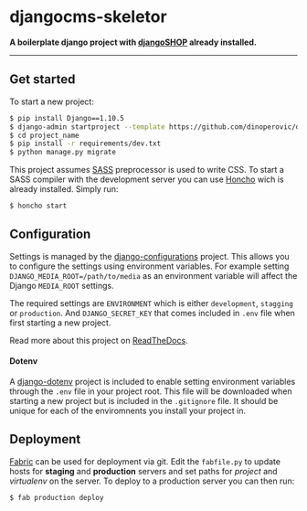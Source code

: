 # djangocms-skeletor

**A boilerplate django project with [djangoSHOP](http://www.django-shop.org) already installed.**

---

## Get started

To start a new project:

```bash
$ pip install Django==1.10.5
$ django-admin startproject --template https://github.com/dinoperovic/djangocms-skeletor/archive/master.zip -e py,md,env project_name
$ cd project_name
$ pip install -r requirements/dev.txt
$ python manage.py migrate
```

This project assumes [SASS](http://sass-lang.com/) preprocessor is used to write CSS. To start a SASS compiler with
the development server you can use [Honcho](https://github.com/nickstenning/honcho) wich is already installed.
Simply run:

```bash
$ honcho start
```

## Configuration

Settings is managed by the [django-configurations](https://github.com/jazzband/django-configurations) project.
This allows you to configure the settings using environment variables. For example setting `DJANGO_MEDIA_ROOT=/path/to/media`
as an environment variable will affect the Django `MEDIA_ROOT` settings.

The required settings are `ENVIRONMENT` which is either `development`, `stagging` or `production`. And ``DJANGO_SECRET_KEY``
that comes included in `.env` file when first starting a new project.

Read more about this project on [ReadTheDocs](https://django-configurations.readthedocs.io).

#### Dotenv

A [django-dotenv](https://github.com/jpadilla/django-dotenv) project is included to enable setting environment variables
through the `.env` file in your project root. This file will be downloaded when starting a new project but is included
in the `.gitignore` file. It should be unique for each of the enviromnents you install your project in.


## Deployment

[Fabric](http://www.fabfile.org/) can be used for deployment via git. Edit the `fabfile.py` to update hosts for
**staging** and **production** servers and set paths for *project* and *virtualenv* on the server.
To deploy to a production server you can then run:

```bash
$ fab production deploy
```
